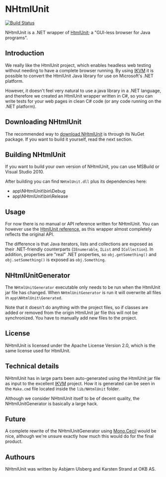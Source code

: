 NHtmlUnit
=========

[![Build Status](https://travis-ci.org/HtmlUnit/NHtmlUnit.svg?branch=master)](https://travis-ci.org/HtmlUnit/NHtmlUnit)

NHtmlUnit is a .NET wrapper of [HtmlUnit](http://htmlunit.sourceforge.net/);
a "GUI-less browser for Java programs".

Introduction
----------

We really like the HtmlUnit project, which enables headless web testing without needing
to have a complete browser running. By using [IKVM](http://www.ikvm.net/) it is possible
to convert the HtmlUnit Java library for use on Microsoft's .NET platform.

However, it doesn't feel very natural to use a java library in a .NET language,
and therefore we created an HtmlUnit wrapper written in C#, so you can write tests for
your web pages in clean C# code (or any code running on the .NET platform).

Downloading NHtmlUnit
---------------------

The recommended way to [download NHtmlUnit](https://nuget.org/packages/NHtmlUnit) is
through its NuGet package. If you want to build it yourself, read the next section.

Building NHtmlUnit
------------------

If you want to build your own version of NHtmlUnit, you can use MSBuild or Visual Studio
2010.

After building you can find `NHtmlUnit.dll` plus its dependencies here:

* app\NHtmlUnit\bin\Debug
* app\NHtmlUnit\bin\Release

Usage
-----

For now there is no manual or API reference written for NHtmlUnit. You can however use the
[HtmlUnit reference](http://htmlunit.sourceforge.net/gettingStarted.html), as this wrapper
almost completely reflects the original API.

The difference is that Java iterators, lists and collections are exposed as their
.NET-friendly counterparts (`IEnumerable`, `IList` and `ICollection`). In addition,
properties are "real" .NET properties, so `obj.getSomething()` and `obj.setSomething()` is
exposed as `obj.Something`.

NHtmlUnitGenerator
------------------

The `NHtmlUnitGenerator` executable only needs to be run when the HtmlUnit jar file has
changed. When `NHtmlUnitGenerator` is run it will overwrite all files in
`app\NHtmlUnit\Generated`.

Note that it doesn't do anything with the project files, so if classes are added or
removed from the origin HtmlUnit jar file this will not be synchronized. You have to
manually add new files to the project.

License
-------

NHtmlUnit is licensed under the Apache License Version 2.0, which is the same
license used for HtmlUnit.

Technical details
-----------------

NHtmlUnit has in large parts been auto-generated using the HtmlUnit jar file as input
to the excellent [IKVM](http://www.ikvm.net/) project. How it is generated can be seen
in the `Make.cmd` file located inside the `lib/NHtmlUnit` folder.

Although we consider NHtmlUnit itself to be of decent quality, the NHtmlUnitGenerator
is basically a large hack.

Future
------

A complete rewrite of the NHtmlUnitGenerator using [Mono.Cecil](http://www.mono-project.com/Cecil)
would be nice, although we're unsure exactly how much this would do for the final product.

Authours
--------

NHtmlUnit was written by Asbjørn Ulsberg and Karsten Strand at OKB AS.